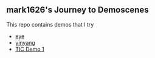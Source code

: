 ## mark1626's Journey to Demoscenes

This repo contains demos that I try

- [eye](./dwitter/eye.md)
- [yinyang](./dwitter/yinyang.md)
- [TIC Demo 1](./demo1)
